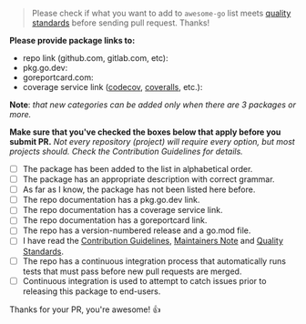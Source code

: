 > Please check if what you want to add to `awesome-go` list meets [quality standards](https://github.com/avelino/awesome-go/blob/main/CONTRIBUTING.md#quality-standards) before sending pull request. Thanks!

**Please provide package links to:**

- repo link (github.com, gitlab.com, etc):
- pkg.go.dev:
- goreportcard.com:
- coverage service link ([codecov](https://codecov.io/), [coveralls](https://coveralls.io/), etc.):

**Note**: _that new categories can be added only when there are 3 packages or more._

**Make sure that you've checked the boxes below that apply before you submit PR.**
_Not every repository (project) will require every option, but most projects should. Check the Contribution Guidelines for details._

- [ ] The package has been added to the list in alphabetical order.
- [ ] The package has an appropriate description with correct grammar.
- [ ] As far as I know, the package has not been listed here before.
- [ ] The repo documentation has a pkg.go.dev link.
- [ ] The repo documentation has a coverage service link.
- [ ] The repo documentation has a goreportcard link.
- [ ] The repo has a version-numbered release and a go.mod file.
- [ ] I have read the [Contribution Guidelines](https://github.com/avelino/awesome-go/blob/main/CONTRIBUTING.md#contribution-guidelines), [Maintainers Note](https://github.com/avelino/awesome-go/blob/main/CONTRIBUTING.md#maintainers) and [Quality Standards](https://github.com/avelino/awesome-go/blob/main/CONTRIBUTING.md#quality-standards).
- [ ] The repo has a continuous integration process that automatically runs tests that must pass before new pull requests are merged.
- [ ] Continuous integration is used to attempt to catch issues prior to releasing this package to end-users.

Thanks for your PR, you're awesome! :+1:
